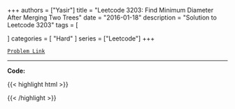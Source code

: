 
+++
authors = ["Yasir"]
title = "Leetcode 3203: Find Minimum Diameter After Merging Two Trees"
date = "2016-01-18"
description = "Solution to Leetcode 3203"
tags = [
    
]
categories = [
    "Hard"
]
series = ["Leetcode"]
+++



[`Problem Link`](https://leetcode.com/problems/find-minimum-diameter-after-merging-two-trees/description/)

---

**Code:**

{{< highlight html >}}

{{< /highlight >}}

